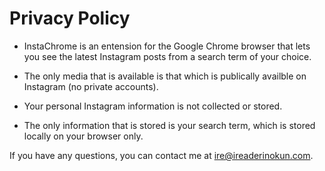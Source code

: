 # Privacy Policy

- InstaChrome is an entension for the Google Chrome browser that lets you see the latest Instagram posts from a search term of your choice.

- The only media that is available is that which is publically availble on Instagram (no private accounts).

- Your personal Instagram information is not collected or stored.

- The only information that is stored is your search term, which is stored locally on your browser only.

If you have any questions, you can contact me at [ire@ireaderinokun.com](mailto:ire@ireaderinokun.com).